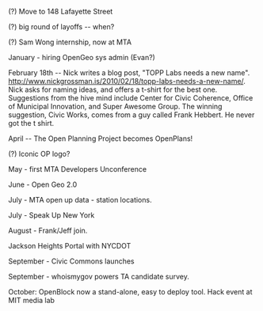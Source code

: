 (?) Move to 148 Lafayette Street

(?) big round of layoffs -- when?

(?) Sam Wong internship, now at MTA

January - hiring OpenGeo sys admin (Evan?)

February 18th -- Nick writes a blog post, "TOPP Labs needs a new name".  http://www.nickgrossman.is/2010/02/18/topp-labs-needs-a-new-name/. Nick asks for naming ideas, and offers a t-shirt for the best one. Suggestions from the hive mind include Center for Civic Coherence, Office of Municipal Innovation, and Super Awesome Group. The winning suggestion, Civic Works, comes from a guy called Frank Hebbert. He never got the t shirt.

April -- The Open Planning Project becomes OpenPlans!

(?) Iconic OP logo?

May - first MTA Developers Unconference

June - Open Geo 2.0

July - MTA open up data - station locations.

July - Speak Up New York

August - Frank/Jeff join.

Jackson Heights Portal with NYCDOT

September - Civic Commons launches 

September - whoismygov powers TA candidate survey.

October: OpenBlock now a stand-alone, easy to deploy tool. Hack event at MIT media lab